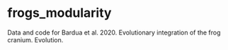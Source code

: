 # frogs_modularity
 Data and code for Bardua et al. 2020. Evolutionary integration of the frog cranium. Evolution. 
